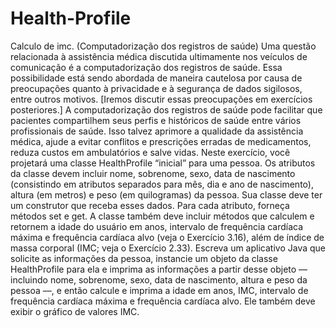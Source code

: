 # Health-Profile
Calculo de imc.
(Computadorização dos registros de saúde) Uma questão relacionada à assistência médica discutida ultimamente nos veículos de
comunicação é a computadorização dos registros de saúde. Essa possibilidade está sendo abordada de maneira cautelosa por causa de preocupações
quanto à privacidade e à segurança de dados sigilosos, entre outros motivos. [Iremos discutir essas preocupações em exercícios
posteriores.] A computadorização dos registros de saúde pode facilitar que pacientes compartilhem seus perfis e históricos de saúde entre
vários profissionais de saúde. Isso talvez aprimore a qualidade da assistência médica, ajude a evitar conflitos e prescrições erradas de medicamentos,
reduza custos em ambulatórios e salve vidas. Neste exercício, você projetará uma classe HealthProfile “inicial” para uma
pessoa. Os atributos da classe devem incluir nome, sobrenome, sexo, data de nascimento (consistindo em atributos separados para mês, dia
e ano de nascimento), altura (em metros) e peso (em quilogramas) da pessoa. Sua classe deve ter um construtor que receba esses dados.
Para cada atributo, forneça métodos set e get. A classe também deve incluir métodos que calculem e retornem a idade do usuário em anos,
intervalo de frequência cardíaca máxima e frequência cardíaca alvo (veja o Exercício 3.16), além de índice de massa corporal (IMC; veja
o Exercício 2.33). Escreva um aplicativo Java que solicite as informações da pessoa, instancie um objeto da classe HealthProfile para
ela e imprima as informações a partir desse objeto — incluindo nome, sobrenome, sexo, data de nascimento, altura e peso da pessoa ––, e
então calcule e imprima a idade em anos, IMC, intervalo de frequência cardíaca máxima e frequência cardíaca alvo. Ele também deve exibir
o gráfico de valores IMC.
